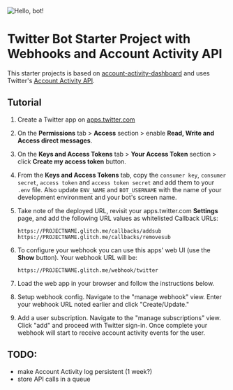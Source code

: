 ![Hello, bot!](https://cdn.glitch.com/83eb7282-8b27-4a01-9b8c-1c12487c6c08%2Fhello-bot.png?1526659763652)

# Twitter Bot Starter Project with Webhooks and Account Activity API

This starter projects is based on [account-activity-dashboard](https://github.com/twitterdev/account-activity-dashboard) and uses Twitter's [Account Activity API](https://developer.twitter.com/en/docs/accounts-and-users/subscribe-account-activity/overview).


## Tutorial

1. Create a Twitter app on [apps.twitter.com](https://apps.twitter.com/)

2. On the **Permissions** tab > **Access** section > enable **Read, Write and Access direct messages**.

3. On the **Keys and Access Tokens** tab > **Your Access Token** section > click **Create my access token** button.

4. From the **Keys and Access Tokens** tab, copy the `consumer key`, `consumer secret`, `access token` and `access token secret` and add them to your `.env` file. Also update `ENV_NAME` and
`BOT_USERNAME` with the name of your development environment and your bot's screen name.


5. Take note of the deployed URL, revisit your apps.twitter.com **Settings** page, and add the following URL values as whitelisted Callback URLs:

    ```text
    https://PROJECTNAME.glitch.me/callbacks/addsub
    https://PROJECTNAME.glitch.me/callbacks/removesub
    ```

6. To configure your webhook you can use this apps' web UI (use the **Show** button). Your webhook URL will be:

    ```text
    https://PROJECTNAME.glitch.me/webhook/twitter
    ```


7. Load the web app in your browser and follow the instructions below.

  1. Setup webhook config. Navigate to the "manage webhook" view. Enter your webhook URL noted earlier and click "Create/Update."

  2. Add a user subscription. Navigate to the "manage subscriptions" view. Click "add" and proceed with Twitter sign-in. Once complete your webhook will start to receive account activity events for the user.

## TODO:

- make Account Activity log persistent (1 week?)
- store API calls in a queue 